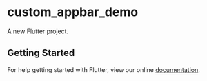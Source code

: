 # custom_appbar_demo

A new Flutter project.

## Getting Started

For help getting started with Flutter, view our online
[documentation](https://flutter.io/).
